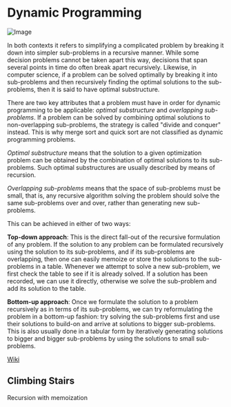 # Dynamic Programming

![Image](https://upload.wikimedia.org/wikipedia/commons/0/03/Shortest_path_optimal_substructure.svg)

In both contexts it refers to simplifying a complicated problem by breaking it down into simpler sub-problems in a recursive manner. While some decision problems cannot be taken apart this way, decisions that span several points in time do often break apart recursively. Likewise, in computer science, if a problem can be solved optimally by breaking it into sub-problems and then recursively finding the optimal solutions to the sub-problems, then it is said to have optimal substructure.

There are two key attributes that a problem must have in order for dynamic programming to be applicable: _optimal substructure_ and _overlapping sub-problems_. If a problem can be solved by combining optimal solutions to non-overlapping sub-problems, the strategy is called "divide and conquer" instead. This is why merge sort and quick sort are not classified as dynamic programming problems.

_Optimal substructure_ means that the solution to a given optimization problem can be obtained by the combination of optimal solutions to its sub-problems. Such optimal substructures are usually described by means of recursion.

_Overlapping sub-problems_ means that the space of sub-problems must be small, that is, any recursive algorithm solving the problem should solve the same sub-problems over and over, rather than generating new sub-problems.

This can be achieved in either of two ways:

**Top-down approach**: This is the direct fall-out of the recursive formulation of any problem. If the solution to any problem can be formulated recursively using the solution to its sub-problems, and if its sub-problems are overlapping, then one can easily memoize or store the solutions to the sub-problems in a table. Whenever we attempt to solve a new sub-problem, we first check the table to see if it is already solved. If a solution has been recorded, we can use it directly, otherwise we solve the sub-problem and add its solution to the table.

**Bottom-up approach**: Once we formulate the solution to a problem recursively as in terms of its sub-problems, we can try reformulating the problem in a bottom-up fashion: try solving the sub-problems first and use their solutions to build-on and arrive at solutions to bigger sub-problems. This is also usually done in a tabular form by iteratively generating solutions to bigger and bigger sub-problems by using the solutions to small sub-problems.

[Wiki](https://en.wikipedia.org/wiki/Dynamic_programming)

## Climbing Stairs

Recursion with memoization
